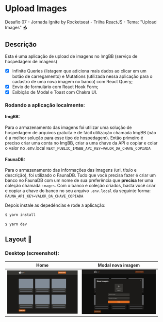 # Upload Images
Desafio 07 - Jornada Ignite by Rocketseat - Trilha ReactJS - Tema: "Upload Images" 📤

## Descrição

Esta é uma aplicação de upload de imagens no ImgBB (serviço de hospedagem de imagens)

- [x] Infinite Queries (listagem que adiciona mais dados ao clicar em um botão de carregamento) e Mutations (utilizada nessa aplicação para o cadastro de uma nova imagem no banco) com React Query;
- [x] Envio de formulário com React Hook Form;
- [x] Exibição de Modal e Toast com Chakra UI.

###  Rodando a aplicação localmente:

#### ImgBB:
Para o armazenamento das imagens foi utilizar uma solução de hospedagem de arquivos gratuita e de fácil utilização chamada ImgBB (não é a melhor solução para esse tipo de hospedagem). Então primeiro é preciso criar uma conta no ImgBB, criar a uma chave da API e copiar e colar o valor no .env.local `NEXT_PUBLIC_IMGBB_API_KEY=VALOR_DA_CHAVE_COPIADA`

#### FaunaDB:
Para o armazenamento das informações das imagens (url, título e descrição), foi utilizado o FaunaDB. Tudo que você precisa fazer é criar um banco no FaunaDB com um nome de sua preferência que **precisa** ter uma coleção chamada `images`. Com o banco e coleção criados, basta você criar e copiar a chave do banco no seu arquivo `.env.local` da seguinte forma: `FAUNA_API_KEY=VALOR_DA_CHAVE_COPIADA`


Depois instale as depedências e rode a aplicação:
```sh
$ yarn install
```
```sh
$ yarn dev 
```

## Layout 🤩

### Desktop (screenshot):

| Home | Modal nova imagem | 
| --- | --- |
| <img src="https://github.com/jfernandesdev/ignite-challenge-07-upload-images/blob/f02c1e7ffa0c62f8aecca879939afdf4bcfd29e7/public/desktop-1.png" /> |  <img src="https://github.com/jfernandesdev/ignite-challenge-07-upload-images/blob/f02c1e7ffa0c62f8aecca879939afdf4bcfd29e7/public/desktop-2.png" /> |
